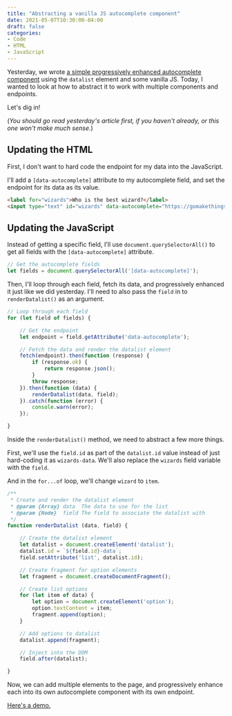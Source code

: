 ```yaml
---
title: "Abstracting a vanilla JS autocomplete component"
date: 2021-05-07T10:30:00-04:00
draft: false
categories:
- Code
- HTML
- JavaScript
---
```


Yesterday, we wrote [a simple progressively enhanced autocomplete component](/creating-an-ajax-autocomplete-component-with-html-and-vanilla-js/) using the `datalist` element and some vanilla JS. Today, I wanted to look at how to abstract it to work with multiple components and endpoints.

Let's dig in!

(_You should go read yesterday's article first, if you haven't already, or this one won't make much sense._)

## Updating the HTML

First, I don't want to hard code the endpoint for my data into the JavaScript.

I'll add a `[data-autocomplete]` attribute to my autocomplete field, and set the endpoint for its data as its value.

```html
<label for="wizards">Who is the best wizard?</label>
<input type="text" id="wizards" data-autocomplete="https://gomakethings.com/demos/wizards.json">
```

## Updating the JavaScript

Instead of getting a specific field, I'll use `document.querySelectorAll()` to get all fields with the `[data-autocomplete]` attribute.

```js
// Get the autocomplete fields
let fields = document.querySelectorAll('[data-autocomplete]');
```

Then, I'll loop through each field, fetch its data, and progressively enhanced it just like we did yesterday. I'll need to also pass the `field` in to `renderDatalist()` as an argument.

```js
// Loop through each field
for (let field of fields) {

	// Get the endpoint
	let endpoint = field.getAttribute('data-autocomplete');

	// Fetch the data and render the datalist element
	fetch(endpoint).then(function (response) {
		if (response.ok) {
			return response.json();
		}
		throw response;
	}).then(function (data) {
		renderDatalist(data, field);
	}).catch(function (error) {
		console.warn(error);
	});

}
```

Inside the `renderDatalist()` method, we need to abstract a few more things.

First, we'll use the `field.id` as part of the `datalist.id` value instead of just hard-coding it as `wizards-data`. We'll also replace the `wizards` field variable with the `field`.

And in the `for...of` loop, we'll change `wizard` to `item`.

```js
/**
 * Create and render the datalist element
 * @param {Array} data  The data to use for the list
 * @param {Node}  field The field to associate the datalist with
 */
function renderDatalist (data, field) {

	// Create the datalist element
	let datalist = document.createElement('datalist');
	datalist.id = `${field.id}-data`;
	field.setAttribute('list', datalist.id);

	// Create fragment for option elements
	let fragment = document.createDocumentFragment();

	// Create list options
	for (let item of data) {
		let option = document.createElement('option');
		option.textContent = item;
		fragment.append(option);
	}

	// Add options to datalist
	datalist.append(fragment);

	// Inject into the DOM
	field.after(datalist);

}
```

Now, we can add multiple elements to the page, and progressively enhance each into its own autocomplete component with its own endpoint.

[Here's a demo.](https://codepen.io/cferdinandi/pen/XWMJeeN)